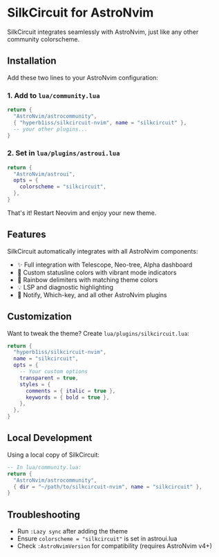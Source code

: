 # SilkCircuit for AstroNvim

SilkCircuit integrates seamlessly with AstroNvim, just like any other community colorscheme.

## Installation

Add these two lines to your AstroNvim configuration:

### 1. Add to `lua/community.lua`

```lua
return {
  "AstroNvim/astrocommunity",
  { "hyperb1iss/silkcircuit-nvim", name = "silkcircuit" },
  -- your other plugins...
}
```

### 2. Set in `lua/plugins/astroui.lua`

```lua
return {
  "AstroNvim/astroui",
  opts = {
    colorscheme = "silkcircuit",
  },
}
```

That's it! Restart Neovim and enjoy your new theme.

## Features

SilkCircuit automatically integrates with all AstroNvim components:

- ✨ Full integration with Telescope, Neo-tree, Alpha dashboard
- 🎨 Custom statusline colors with vibrant mode indicators
- 🌈 Rainbow delimiters with matching theme colors
- 💡 LSP and diagnostic highlighting
- 🔔 Notify, Which-key, and all other AstroNvim plugins

## Customization

Want to tweak the theme? Create `lua/plugins/silkcircuit.lua`:

```lua
return {
  "hyperb1iss/silkcircuit-nvim",
  name = "silkcircuit",
  opts = {
    -- Your custom options
    transparent = true,
    styles = {
      comments = { italic = true },
      keywords = { bold = true },
    },
  },
}
```

## Local Development

Using a local copy of SilkCircuit:

```lua
-- In lua/community.lua:
return {
  "AstroNvim/astrocommunity",
  { dir = "~/path/to/silkcircuit-nvim", name = "silkcircuit" },
}
```

## Troubleshooting

- Run `:Lazy sync` after adding the theme
- Ensure `colorscheme = "silkcircuit"` is set in astroui.lua
- Check `:AstroNvimVersion` for compatibility (requires AstroNvim v4+)
